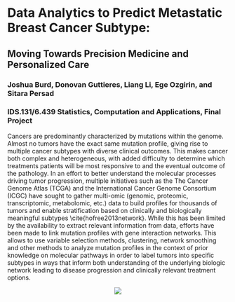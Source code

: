 # Data Analytics to Predict Metastatic Breast Cancer Subtype: 
## Moving Towards Precision Medicine and Personalized Care

### Joshua Burd, Donovan Guttieres, Liang Li,  Ege Ozgirin, and Sitara Persad

### IDS.131/6.439 Statistics, Computation and Applications, Final Project

Cancers are predominantly characterized by mutations within the genome. Almost no tumors have the exact same mutation profile, giving rise to multiple cancer subtypes with diverse clinical outcomes. This makes cancer both complex and heterogeneous, with added difficulty to determine which treatments patients will be most responsive to and the eventual outcome of the pathology. In an effort to better understand the molecular processes driving tumor progression, multiple initiatives such as the  The Cancer Genome Atlas (TCGA) and the International Cancer Genome Consortium (ICGC) have sought to gather multi-omic (genomic, proteomic, transcriptomic, metabolomic, etc.) data to build profiles for thousands of tumors and enable stratification based on clinically and biologically meaningful subtypes \cite{hofree2013network}. While this has been limited by the availability to extract relevant information from data, efforts have been made to link mutation profiles with gene interaction networks. This allows to use variable selection methods, clustering, network smoothing and other methods to analyze mutation profiles in the context of prior knowledge on molecular pathways in order to label tumors into specific subtypes in ways that inform both understanding of the underlying biologic network leading to disease progression and clinically relevant treatment options.

<p align="center"><img src="https://github.mit.edu/egeozin/IDS.131-Project-
/blob/master/better_genes/better_important_genes.jpg"/></p>
